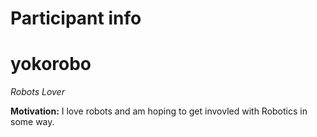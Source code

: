 Participant info
================

yokorobo
=====

_Robots Lover_

**Motivation:** I love robots and am hoping to get invovled with Robotics in some way.  
